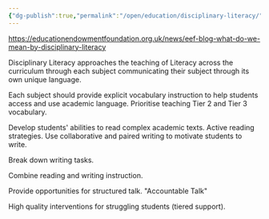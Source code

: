 ```yaml
---
{"dg-publish":true,"permalink":"/open/education/disciplinary-literacy/","dgHomeLink":true,"dgPassFrontmatter":false}
---
```



https://educationendowmentfoundation.org.uk/news/eef-blog-what-do-we-mean-by-disciplinary-literacy

Disciplinary Literacy approaches the teaching of Literacy across the curriculum through each subject communicating their subject through its own unique language.

Each subject should provide explicit vocabulary instruction to help students access and use academic language. Prioritise teaching Tier 2 and Tier 3 vocabulary.

Develop students' abilities to read complex academic texts. Active reading strategies. Use collaborative and paired writing to motivate students to write.

Break down writing tasks.

Combine reading and writing instruction.

Provide opportunities for structured talk. "Accountable Talk"

High quality interventions for struggling students (tiered support).
